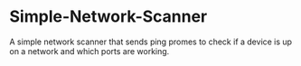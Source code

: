 # Simple-Network-Scanner
A simple network scanner that sends ping promes to check if a device is up on a network and which ports are working.
